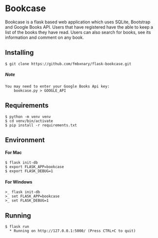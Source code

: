 # Bookcase

Bookcase is a flask based web application which uses SQLite, Bootstrap and Google Books API. Users that have registered have the able to keep a list of the books they have read. Users can also search for books, see its information and comment on any book.

## Installing
    $ git clone https://github.com/fmbxnary/flask-bookcase.git
    
##### Note
    You may need to enter your Google Books Api key:
        bookcase.py > GOOGLE_API
        
## Requirements
    $ python -m venv venv
    $ cd venv/bin/activate
    $ pip install -r requirements.txt
    
## Environment
#### For Mac
    $ flask init-db
    $ export FLASK_APP=bookcase
    $ export FLASK_DEBUG=1
    
#### For Windows
    >_ flask init-db
    >_ set FLASK_APP=bookcase
    >_ set FLASK_DEBUG=1
    
## Running
    $ flask run
      * Running on http://127.0.0.1:5000/ (Press CTRL+C to quit)
